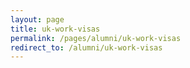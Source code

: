 ```yaml
---
layout: page
title: uk-work-visas
permalink: /pages/alumni/uk-work-visas
redirect_to: /alumni/uk-work-visas
---
```

